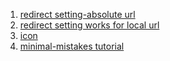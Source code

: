 1. [redirect setting-absolute url](https://stackoverflow.com/questions/39657226/jekyll-redirect-link)
2. [redirect setting works for local url](https://superdevresources.com/redirects-jekyll-github-pages/)
3. [icon](https://fontawesome.com)
4. [minimal-mistakes tutorial](https://www.cross-validated.com/about/)